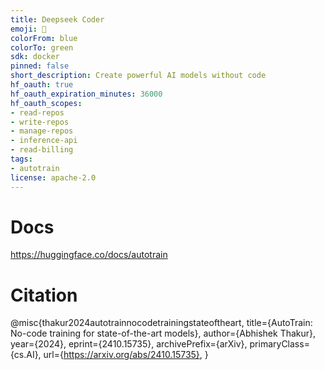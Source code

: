 ```yaml
---
title: Deepseek Coder
emoji: 🚀
colorFrom: blue
colorTo: green
sdk: docker
pinned: false
short_description: Create powerful AI models without code
hf_oauth: true
hf_oauth_expiration_minutes: 36000
hf_oauth_scopes:
- read-repos
- write-repos
- manage-repos
- inference-api
- read-billing
tags:
- autotrain
license: apache-2.0
---
```


# Docs

https://huggingface.co/docs/autotrain

# Citation

@misc{thakur2024autotrainnocodetrainingstateoftheart,
      title={AutoTrain: No-code training for state-of-the-art models}, 
      author={Abhishek Thakur},
      year={2024},
      eprint={2410.15735},
      archivePrefix={arXiv},
      primaryClass={cs.AI},
      url={https://arxiv.org/abs/2410.15735}, 
}
